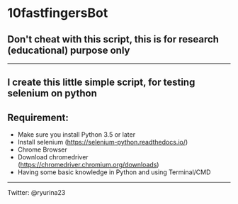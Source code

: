 # 10fastfingersBot
## Don't cheat with this script, this is  for research (educational) purpose only
---------------------------------------
I create this little simple script, for testing selenium on python
----------------------------------------
## Requirement: 
- Make sure you install Python 3.5 or later
- Install selenium (https://selenium-python.readthedocs.io/)
- Chrome Browser
- Download chromedriver (https://chromedriver.chromium.org/downloads)
- Having some basic knowledge in Python and using Terminal/CMD


--------------------------------------
Twitter: @ryurina23
